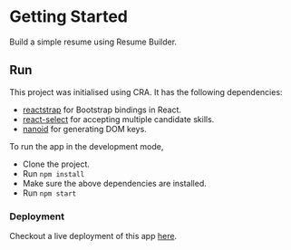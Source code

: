 # Getting Started

Build a simple resume using Resume Builder.

## Run

This project was initialised using CRA. It has the following dependencies:

-   [reactstrap](https://github.com/reactstrap/reactstrap) for Bootstrap bindings in React.
-   [react-select](https://github.com/JedWatson/react-select) for accepting multiple candidate skills.
-   [nanoid](https://github.com/ai/nanoid) for generating DOM keys.

To run the app in the development mode,

-   Clone the project.
-   Run `npm install`
-   Make sure the above dependencies are installed.
-   Run `npm start`

### Deployment

Checkout a live deployment of this app [here](https://aljo-resume-builder.netlify.app/).
